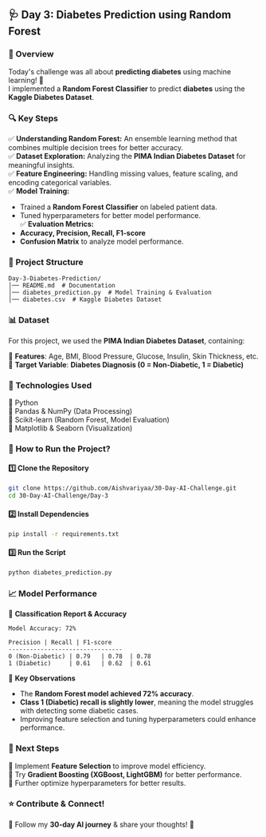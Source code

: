## 🩺 Day 3: Diabetes Prediction using Random Forest  

### 📌 Overview  
Today's challenge was all about **predicting diabetes** using machine learning! 🏥  
I implemented a **Random Forest Classifier** to predict **diabetes** using the **Kaggle Diabetes Dataset**.  

### 🔍 Key Steps  
✅ **Understanding Random Forest:** An ensemble learning method that combines multiple decision trees for better accuracy.  
✅ **Dataset Exploration:** Analyzing the **PIMA Indian Diabetes Dataset** for meaningful insights.  
✅ **Feature Engineering:** Handling missing values, feature scaling, and encoding categorical variables.  
✅ **Model Training:**  
   - Trained a **Random Forest Classifier** on labeled patient data.  
   - Tuned hyperparameters for better model performance.  
✅ **Evaluation Metrics:**  
   - **Accuracy, Precision, Recall, F1-score**  
   - **Confusion Matrix** to analyze model performance.  

### 📂 Project Structure  
```
Day-3-Diabetes-Prediction/
│── README.md  # Documentation  
│── diabetes_prediction.py  # Model Training & Evaluation  
│── diabetes.csv  # Kaggle Diabetes Dataset  
```  

### 📊 Dataset  
For this project, we used the **PIMA Indian Diabetes Dataset**, containing:  

📌 **Features**: Age, BMI, Blood Pressure, Glucose, Insulin, Skin Thickness, etc.  
🎯 **Target Variable**: **Diabetes Diagnosis (0 = Non-Diabetic, 1 = Diabetic)**  

### 🔧 Technologies Used  
🔹 Python  
🔹 Pandas & NumPy (Data Processing)  
🔹 Scikit-learn (Random Forest, Model Evaluation)  
🔹 Matplotlib & Seaborn (Visualization)  

### 📜 How to Run the Project?  
#### 1️⃣ Clone the Repository  
```bash
git clone https://github.com/Aishvariyaa/30-Day-AI-Challenge.git
cd 30-Day-AI-Challenge/Day-3
```  

#### 2️⃣ Install Dependencies  
```bash
pip install -r requirements.txt
```  

#### 3️⃣ Run the Script  
```bash
python diabetes_prediction.py
```  

### 📈 Model Performance  
📌 **Classification Report & Accuracy**  
```
Model Accuracy: 72%  

Precision | Recall | F1-score  
--------------------------------  
0 (Non-Diabetic) | 0.79   | 0.78  | 0.78  
1 (Diabetic)     | 0.61   | 0.62  | 0.61  
```  
📌 **Key Observations**  
- The **Random Forest model achieved 72% accuracy**.  
- **Class 1 (Diabetic) recall is slightly lower**, meaning the model struggles with detecting some diabetic cases.  
- Improving feature selection and tuning hyperparameters could enhance performance.  

### 📌 Next Steps  
🔹 Implement **Feature Selection** to improve model efficiency.  
🔹 Try **Gradient Boosting (XGBoost, LightGBM)** for better performance.  
🔹 Further optimize hyperparameters for better results.  

### ⭐ Contribute & Connect!  
📢 Follow my **30-day AI journey** & share your thoughts! 🚀  
